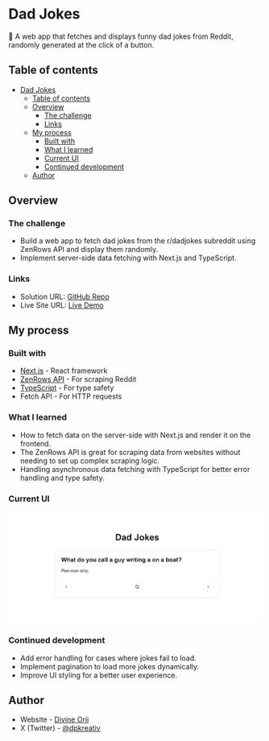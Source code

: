 # Dad Jokes

🚀 A web app that fetches and displays funny dad jokes from Reddit, randomly generated at the click of a button.

## Table of contents

- [Dad Jokes](#dad-jokes)
  - [Table of contents](#table-of-contents)
  - [Overview](#overview)
    - [The challenge](#the-challenge)
    - [Links](#links)
  - [My process](#my-process)
    - [Built with](#built-with)
    - [What I learned](#what-i-learned)
    - [Current UI](#current-ui)
    - [Continued development](#continued-development)
  - [Author](#author)

## Overview

### The challenge

- Build a web app to fetch dad jokes from the r/dadjokes subreddit using ZenRows API and display them randomly.
- Implement server-side data fetching with Next.js and TypeScript.

### Links

- Solution URL: [GitHub Repo](https://github.com/dpkreativ/dad-jokes)
- Live Site URL: [Live Demo](https://dad-jokes-dusky.vercel.app/)

## My process

### Built with

- [Next.js](https://nextjs.org/) - React framework
- [ZenRows API](https://www.zenrows.com/) - For scraping Reddit
- [TypeScript](https://www.typescriptlang.org/) - For type safety
- Fetch API - For HTTP requests

### What I learned

- How to fetch data on the server-side with Next.js and render it on the frontend.
- The ZenRows API is great for scraping data from websites without needing to set up complex scraping logic.
- Handling asynchronous data fetching with TypeScript for better error handling and type safety.

### Current UI

![demo image](./docs/assets/image.png)

### Continued development

- Add error handling for cases where jokes fail to load.
- Implement pagination to load more jokes dynamically.
- Improve UI styling for a better user experience.

## Author

- Website - [Divine Orji](https://dpkreativ.vercel.app)
- X (Twitter) - [@dpkreativ](https://www.x.com/dpkreativ)